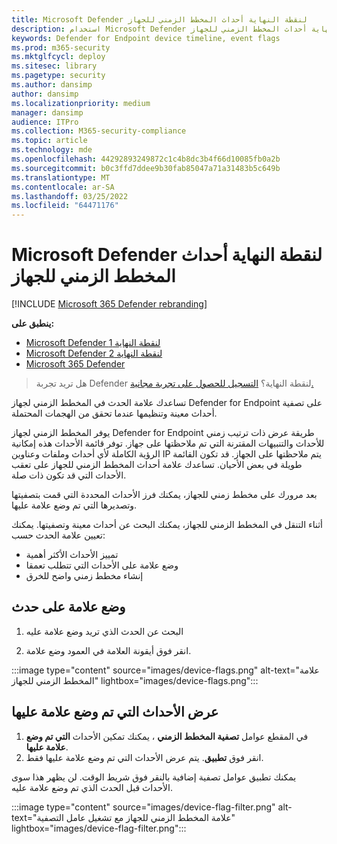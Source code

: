 ```yaml
---
title: Microsoft Defender لنقطة النهاية أحداث المخطط الزمني للجهاز
description: استخدام Microsoft Defender لنقطة النهاية أحداث المخطط الزمني للجهاز
keywords: Defender for Endpoint device timeline, event flags
ms.prod: m365-security
ms.mktglfcycl: deploy
ms.sitesec: library
ms.pagetype: security
ms.author: dansimp
author: dansimp
ms.localizationpriority: medium
manager: dansimp
audience: ITPro
ms.collection: M365-security-compliance
ms.topic: article
ms.technology: mde
ms.openlocfilehash: 44292893249872c1c4b8dc3b4f66d10085fb0a2b
ms.sourcegitcommit: b0c3ffd7ddee9b30fab85047a71a31483b5c649b
ms.translationtype: MT
ms.contentlocale: ar-SA
ms.lasthandoff: 03/25/2022
ms.locfileid: "64471176"
---
```

# <a name="microsoft-defender-for-endpoint-device-timeline-event-flags"></a>Microsoft Defender لنقطة النهاية أحداث المخطط الزمني للجهاز

[!INCLUDE [Microsoft 365 Defender rebranding](../../includes/microsoft-defender.md)]

**ينطبق على:**
- [Microsoft Defender لنقطة النهاية 1](https://go.microsoft.com/fwlink/p/?linkid=2154037)
- [Microsoft Defender لنقطة النهاية 2](https://go.microsoft.com/fwlink/p/?linkid=2154037)
- [Microsoft 365 Defender](https://go.microsoft.com/fwlink/?linkid=2118804)

> هل تريد تجربة Defender لنقطة النهاية؟ [التسجيل للحصول على تجربة مجانية.](https://signup.microsoft.com/create-account/signup?products=7f379fee-c4f9-4278-b0a1-e4c8c2fcdf7e&ru=https://aka.ms/MDEp2OpenTrial?ocid=docs-wdatp-assignaccess-abovefoldlink)

تساعدك علامة الحدث في المخطط الزمني لجهاز Defender for Endpoint على تصفية أحداث معينة وتنظيمها عندما تحقق من الهجمات المحتملة.

يوفر المخطط الزمني لجهاز Defender for Endpoint طريقة عرض ذات ترتيب زمني للأحداث والتنبيهات المقترنة التي تم ملاحظتها على جهاز. توفر قائمة الأحداث هذه إمكانية الرؤية الكاملة لأي أحداث وملفات وعناوين IP يتم ملاحظتها على الجهاز. قد تكون القائمة طويلة في بعض الأحيان. تساعدك علامة أحداث المخطط الزمني للجهاز على تعقب الأحداث التي قد تكون ذات صلة.

بعد مرورك على مخطط زمني للجهاز، يمكنك فرز الأحداث المحددة التي قمت بتصفيتها وتصديرها التي تم وضع علامة عليها.

أثناء التنقل في المخطط الزمني للجهاز، يمكنك البحث عن أحداث معينة وتصفيتها. يمكنك تعيين علامة الحدث حسب:

- تمييز الأحداث الأكثر أهمية
- وضع علامة على الأحداث التي تتطلب تعمقا
- إنشاء مخطط زمني واضح للخرق

## <a name="flag-an-event"></a>وضع علامة على حدث

1. البحث عن الحدث الذي تريد وضع علامة عليه

2. انقر فوق أيقونة العلامة في العمود وضع علامة. 

:::image type="content" source="images/device-flags.png" alt-text="علامة المخطط الزمني للجهاز" lightbox="images/device-flags.png":::

## <a name="view-flagged-events"></a>عرض الأحداث التي تم وضع علامة عليها

1. في المقطع عوامل **تصفية المخطط الزمني** ، يمكنك تمكين الأحداث **التي تم وضع علامة عليها**.
2. انقر فوق **تطبيق**. يتم عرض الأحداث التي تم وضع علامة عليها فقط.

يمكنك تطبيق عوامل تصفية إضافية بالنقر فوق شريط الوقت. لن يظهر هذا سوى الأحداث قبل الحدث الذي تم وضع علامة عليه.  

:::image type="content" source="images/device-flag-filter.png" alt-text="علامة المخطط الزمني للجهاز مع تشغيل عامل التصفية" lightbox="images/device-flag-filter.png":::